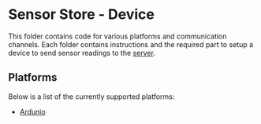 # Sensor Store - Device
This folder contains code for various platforms and communication channels. Each folder contains instructions and the required part to setup a device to send sensor readings to the [server](/server/readme.md).  

## Platforms
Below is a list of the currently supported platforms:

- [Ardunio](arduino/readme.md)